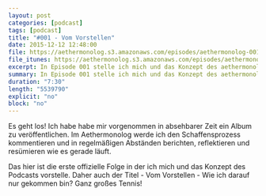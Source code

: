 ```yaml
---
layout: post
categories: [podcast]
tags: [podcast]
title: "#001 - Vom Vorstellen"
date: 2015-12-12 12:48:00
file: https://aethermonolog.s3.amazonaws.com/episodes/aethermonolog-001.mp3
file_itunes: https://aethermonolog.s3.amazonaws.com/episodes/aethermonolog-001.m4a
excerpt: In Episode 001 stelle ich mich und das Konzept des aethermonologs vor und du bekommst einen Eindruck, wohin die Reise gehen kann.
summary: In Episode 001 stelle ich mich und das Konzept des aethermonologs vor und du bekommst einen Eindruck, wohin die Reise gehen kann.
duration: "7:30"
length: "5539790"
explicit: "no"
block: "no"
---
```


Es geht los! Ich habe habe mir vorgenommen in absehbarer Zeit ein Album zu veröffentlichen. Im Aethermonolog werde ich den Schaffensprozess kommentieren und in regelmäßigen Abständen berichten, reflektieren und resümieren wie es gerade läuft.

Das hier ist die erste offizielle Folge in der ich mich und das Konzept des Podcasts vorstelle. Daher auch der Titel - Vom Vorstellen - Wie ich darauf nur gekommen bin? Ganz großes Tennis!
